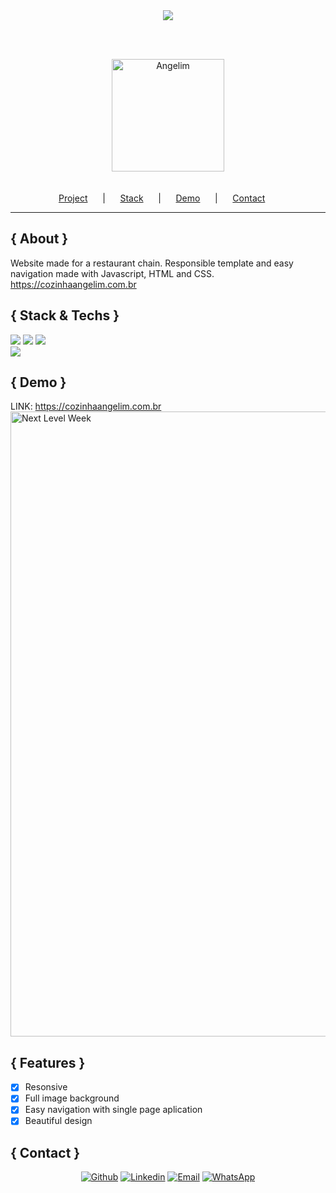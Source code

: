 <div id="status" align="center">
        <img src="https://img.shields.io/badge/STATUS-PRODUCTION-brightgreen"/>
</div>

<br/><br/>
<div id="header">
        <div align="center">
            <img id="logo" alt="Angelim" src="https://user-images.githubusercontent.com/53456120/96460527-abb18980-11f9-11eb-837a-401be165db8b.png" height="180px" />
    </div>
    <br/> <br/>
    <div align="center">
      <a href="#project">Project</a>&nbsp; &nbsp; &nbsp; |&nbsp; &nbsp; &nbsp;
      <a href="#stack">Stack</a>&nbsp; &nbsp; &nbsp; |&nbsp; &nbsp; &nbsp;
      <a href="#demo">Demo</a>&nbsp; &nbsp; &nbsp; |&nbsp; &nbsp; &nbsp;
      <a href="#contact">Contact</a>&nbsp; &nbsp; &nbsp;
    </div>
</div>

<hr/>

<div id="about">

## { About }
Website made for a restaurant chain.
Responsible template and easy navigation made with Javascript, HTML and CSS.
</br>
<a id="link" href="https://cozinhaangelim.com.br"> https://cozinhaangelim.com.br </a>

</div>

<div id="stack">
       
## { Stack & Techs }

<img src="https://img.shields.io/badge/html5%20-%23E34F26.svg?&style=for-the-badge&logo=html5&logoColor=white"/>
<img src="https://img.shields.io/badge/css3%20-%231572B6.svg?&style=for-the-badge&logo=css3&logoColor=white"/>
<img src="https://img.shields.io/badge/javascript%20-%23323330.svg?&style=for-the-badge&logo=javascript&logoColor=%23F7DF1E"/>
<br/>
<img src="https://img.shields.io/badge/RESPONSIVE-YES-brightgreen"/>
</div>

<div id="demo">
        
## { Demo }
LINK: <a id="link" href="https://cozinhaangelim.com.br"> https://cozinhaangelim.com.br </a>
<img align="center" alt="Next Level Week" src="https://user-images.githubusercontent.com/53456120/96460225-5f664980-11f9-11eb-8e80-92392fc86f6f.png" width="1000px"/>
</div>

<div id="features">
        
## { Features }
- [x] Resonsive
- [x] Full image background
- [x] Easy navigation with single page aplication
- [x] Beautiful design
</div>

<div id="contact">
        
## { Contact }

  <p align="center">
       <a href="https://github.com/procarrera" target="_blank" >
        <img alt="Github" src="https://img.shields.io/badge/github-%23100000.svg?&style=for-the-badge&logo=github&logoColor=white"></a>
      <a href="https://www.linkedin.com/in/procarrera/" target="_blank" >
        <img alt="Linkedin" src="https://img.shields.io/badge/linkedin-%230077B5.svg?&style=for-the-badge&logo=linkedin&logoColor=white"></a>
      <a href="mailto:procarrera@gmail.com" target="_blank" >
        <img alt="Email" src="https://img.shields.io/badge/gmail-D14836?&style=for-the-badge&logo=gmail&logoColor=white"></a> 
      <a href="https://api.whatsapp.com/send?phone=5521986816996" target="_blank" >
        <img alt="WhatsApp" src="https://img.shields.io/badge/WHATSAPP-25D366?&style=for-the-badge&logo=whatsapp&logoColor=white"></a>
     </p>
     
 </div>
